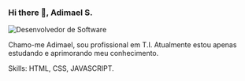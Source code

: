### Hi there 👋, Adimael S.
![Desenvolvedor de Software](https://uploaddeimagens.com.br/images/003/241/083/full/modelo2.png?1620919639)

Chamo-me Adimael, sou profissional em T.I.
Atualmente estou apenas estudando e aprimorando meu conhecimento.


Skills: HTML, CSS, JAVASCRIPT.
